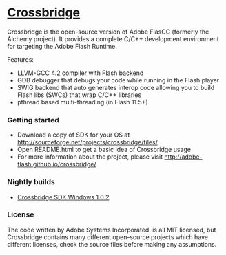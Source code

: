 # [Crossbridge](http://www.crossbridge.io) 

Crossbridge is the open-source version of Adobe FlasCC (formerly the Alchemy project). 
It provides a complete C/C++ development environment for targeting the Adobe Flash Runtime.  

Features:

* LLVM-GCC 4.2 compiler with Flash backend
* GDB debugger that debugs your code while running in the Flash player
* SWIG backend that auto generates interop code allowing you to build Flash libs (SWCs) that wrap C/C++ libraries
* pthread based multi-threading (in Flash 11.5+)

### Getting started

* Download a copy of SDK for your OS at http://sourceforge.net/projects/crossbridge/files/
* Open README.html to get a basic idea of Crossbridge usage
* For more information about the project, please visit http://adobe-flash.github.io/crossbridge/

### Nightly builds

* [Crossbridge SDK Windows 1.0.2](https://dl.dropboxusercontent.com/u/1375050/cb_master_sdk-win.zip)

### License

The code written by Adobe Systems Incorporated. is all MIT licensed, 
but Crossbridge contains many different open-source projects which have different licenses, 
check the source files before making any assumptions.
